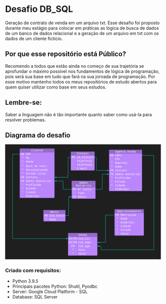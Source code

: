 # Desafio DB_SQL
Geração de contrato de venda em um arquivo txt. Esse desafio foi proposto durante meu estágio para colocar em práticas as lógica de busca de dados de um banco de dados relacional e a geração de um arquivo em txt com os dados de um cliente ficticio.

## Por que esse repositório está Público?
Recomendo a todos que estão ainda no começo de sua trajetória se aprofundar o máximo possível nos fundamentos de lógica de programação, pois será sua base em tudo que fará na sua jornada de programação. Por esse motivo mantenho todos os meus repositórios de estudo abertos para quem quiser utilizar como base em seus estudos.

## Lembre-se:
Saber a linguagem não é tão importante quanto saber como usá-la para resolver problemas.

## Diagrama do desafio
<img src="Diagrama_SQL.png">

### Criado com requisitos:
- Python 3.9.5
- Principais pacotes Python: Shutil, Pyodbc
- Server: Google Cloud Platform - SQL
- Database: SQL Server
